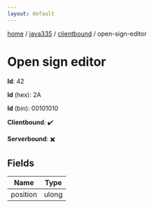 ```yaml
---
layout: default
---
```


[home](/)  /  [java335](/protocol/java335)  /  [clientbound](/protocol/java335/clientbound)  /  open-sign-editor

# Open sign editor

**Id**: 42

**Id** (hex): 2A

**Id** (bin): 00101010

**Clientbound**: ✔️

**Serverbound**: ✖️

## Fields

Name | Type
---|---
position | ulong
